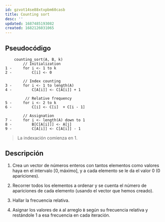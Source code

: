 ```yaml
---
id: gzvot14se88xtxpbm60casb
title: Counting sort
desc: ''
updated: 1687485193082
created: 1682126031065
---
```


## Pseudocódigo

```
    counting_sort(A, B, k)
        // Initialization
1 -     for i <- 1 to k
2 -         C[i] <- 0

        // Index counting
3 -     for i <- 1 to length(A)
4 -         C[A[i]] <- C[A[i]] + 1

         // Relative frequency
5 -     for i <- 2 to k
6 -         C[i] <- C[i]  + C[i - 1]

        // Assignation
7 -     for i <- length(A) down to 1
8 -         B[C[A[i]]] <- A[j]
9 -         C[A[i]] <- C[A[i]] - 1
```

> La indexación comienza en 1.

## Descripción

1. Crea un vector de números enteros con tantos elementos como valores haya en el intervalo $[0, \text{máximo}]$, y a cada elemento se le da el valor 0 (0 apariciones).

2. Recorrer todos los elementos a ordenar y se cuenta el número de apariciones de cada elemento (usando el vector que hemos creado).

3. Hallar la frecuencia relativa.

4. Asignar los valores de `A` al arreglo `B` según su frecuencia relativa y restándole 1 a esa frecuencia en cada iteración.
